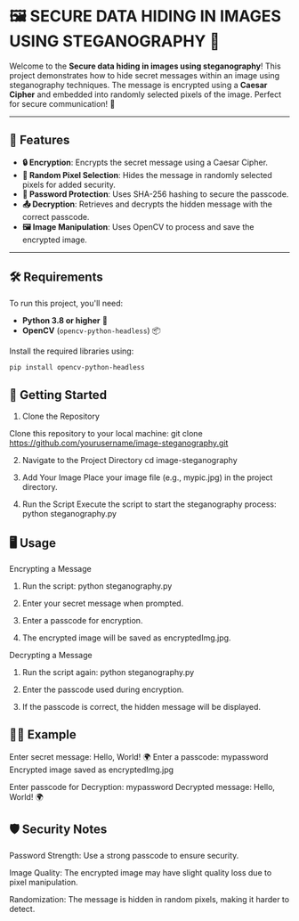 # 🖼️ SECURE DATA HIDING IN IMAGES USING STEGANOGRAPHY 🔐

Welcome to the **Secure data hiding in images using steganography**! This project demonstrates how to hide secret messages within an image using steganography techniques. The message is encrypted using a **Caesar Cipher** and embedded into randomly selected pixels of the image. Perfect for secure communication! 🚀

---

## 🌟 Features

- **🔒 Encryption**: Encrypts the secret message using a Caesar Cipher.
- **🎲 Random Pixel Selection**: Hides the message in randomly selected pixels for added security.
- **🔐 Password Protection**: Uses SHA-256 hashing to secure the passcode.
- **📤 Decryption**: Retrieves and decrypts the hidden message with the correct passcode.
- **🖼️ Image Manipulation**: Uses OpenCV to process and save the encrypted image.

---

## 🛠️ Requirements

To run this project, you'll need:

- **Python 3.8 or higher** 🐍
- **OpenCV** (`opencv-python-headless`) 📦

Install the required libraries using:

```bash
pip install opencv-python-headless
```

## 🚀 Getting Started

1. Clone the Repository

Clone this repository to your local machine:
git clone https://github.com/yourusername/image-steganography.git

2. Navigate to the Project Directory
cd image-steganography

3. Add Your Image
Place your image file (e.g., mypic.jpg) in the project directory.

4. Run the Script
Execute the script to start the steganography process:
python steganography.py

## 🖥️ Usage

Encrypting a Message

1. Run the script:
python steganography.py

2. Enter your secret message when prompted.

3. Enter a passcode for encryption.

4. The encrypted image will be saved as encryptedImg.jpg.

Decrypting a Message

1. Run the script again:
python steganography.py

2. Enter the passcode used during encryption.

3. If the passcode is correct, the hidden message will be displayed.

## 🧑‍💻 Example

Enter secret message: Hello, World! 🌍
Enter a passcode: mypassword
Encrypted image saved as encryptedImg.jpg

Enter passcode for Decryption: mypassword
Decrypted message: Hello, World! 🌍

## 🛡️ Security Notes

Password Strength: Use a strong passcode to ensure security.

Image Quality: The encrypted image may have slight quality loss due to pixel manipulation.

Randomization: The message is hidden in random pixels, making it harder to detect.
